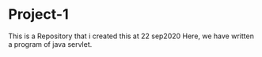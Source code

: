 # Project-1
This is a Repository that i created  this at 22 sep2020
Here, we have written a program of java servlet.
